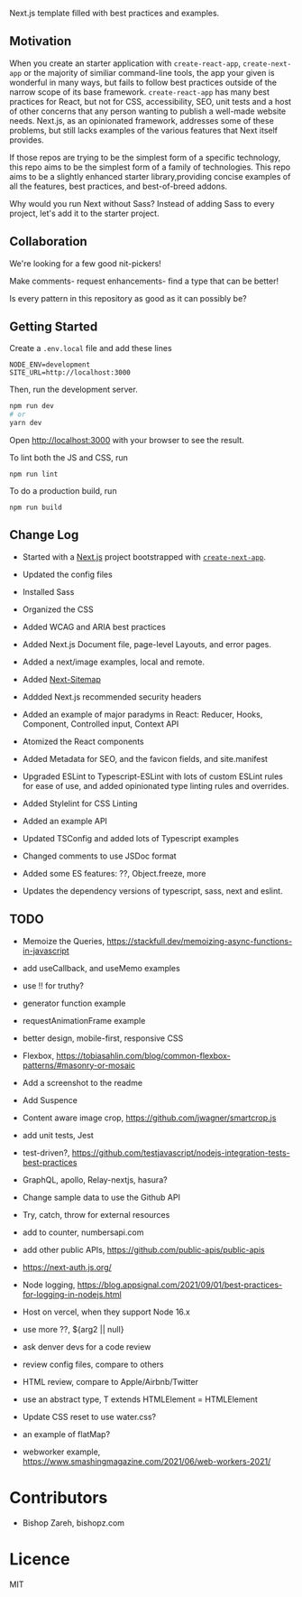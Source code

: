 
Next.js template filled with best practices and examples.

## Motivation

When you create an starter application with `create-react-app`, `create-next-app` or the majority of similiar command-line tools, the app your given is wonderful in many ways, but fails to follow best practices outside of the narrow scope of its base framework. `create-react-app` has many best practices for React, but not for CSS, accessibility, SEO, unit tests and a host of other concerns that any person wanting to publish a well-made website needs. Next.js, as an opinionated framework, addresses some of these problems, but still lacks examples of the various features that Next itself provides.

If those repos are trying to be the simplest form of a specific technology, this repo aims to be the simplest form of a family of technologies. This repo aims to be a slightly enhanced starter library,providing concise examples of all the features, best practices, and best-of-breed addons.

Why would you run Next without Sass? Instead of adding Sass to every project, let's add it to the starter project.


## Collaboration

We're looking for a few good nit-pickers!

Make comments- request enhancements- find a type that can be better!

Is every pattern in this repository as good as it can possibly be?

## Getting Started

Create a `.env.local` file and add these lines

```
NODE_ENV=development
SITE_URL=http://localhost:3000
```

Then, run the development server.

```bash
npm run dev
# or
yarn dev
```

Open [http://localhost:3000](http://localhost:3000) with your browser to see the result.

To lint both the JS and CSS, run

```
npm run lint
```

To do a production build, run

```
npm run build
```



## Change Log

+ Started with a [Next.js](https://nextjs.org/) project bootstrapped with [`create-next-app`](https://github.com/vercel/next.js/tree/canary/packages/create-next-app).

+ Updated the config files

+ Installed Sass
+ Organized the CSS
+ Added WCAG and ARIA best practices

+ Added Next.js Document file, page-level Layouts, and error pages.
+ Added a next/image examples, local and remote.
+ Added [Next-Sitemap](https://www.npmjs.com/package/next-sitemap)
+ Addded Next.js recommended security headers

+ Added an example of major paradyms in React: Reducer, Hooks, Component, Controlled input, Context API
+ Atomized the React components

+ Added Metadata for SEO, and the favicon fields, and site.manifest

+ Upgraded ESLint to Typescript-ESLint with lots of custom ESLint rules for ease of use, and added opinionated type linting rules and overrides.
+ Added Stylelint for CSS Linting

+ Added an example API

+ Updated TSConfig and added lots of Typescript examples

+ Changed comments to use JSDoc format
+ Added some ES features: ??, Object.freeze, more

+ Updates the dependency versions of typescript, sass, next and eslint.


## TODO

+ Memoize the Queries, https://stackfull.dev/memoizing-async-functions-in-javascript
+ add useCallback, and useMemo examples
+ use !! for truthy?
+ generator function example
+ requestAnimationFrame example

+ better design, mobile-first, responsive CSS
+ Flexbox, https://tobiasahlin.com/blog/common-flexbox-patterns/#masonry-or-mosaic

+ Add a screenshot to the readme

+ Add Suspence
+ Content aware image crop, https://github.com/jwagner/smartcrop.js

+ add unit tests, Jest
+ test-driven?, https://github.com/testjavascript/nodejs-integration-tests-best-practices

+ GraphQL, apollo, Relay-nextjs, hasura?
+ Change sample data to use the Github API
+ Try, catch, throw for external resources
+ add to counter, numbersapi.com
+ add other public APIs, https://github.com/public-apis/public-apis
+ https://next-auth.js.org/
+ Node logging, https://blog.appsignal.com/2021/09/01/best-practices-for-logging-in-nodejs.html

+ Host on vercel, when they support Node 16.x
+ use more ??, ${arg2 || null}
+ ask denver devs for a code review
+ review config files, compare to others
+ HTML review, compare to Apple/Airbnb/Twitter

+ use an abstract type, T extends HTMLElement = HTMLElement
+ Update CSS reset to use water.css?
+ an example of flatMap?
+ webworker example, https://www.smashingmagazine.com/2021/06/web-workers-2021/


# Contributors

+ Bishop Zareh, bishopz.com

# Licence

MIT

